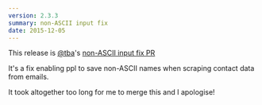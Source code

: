 ```yaml
---
version: 2.3.3
summary: non-ASCII input fix
date: 2015-12-05
---
```


This release is [@tba](https://github.com/tba)'s [non-ASCII input fix PR](https://github.com/hnrysmth/ppl/pull/56)

It's a fix enabling ppl to save non-ASCII names when scraping contact data
from emails.

It took altogether too long for me to merge this and I apologise!
